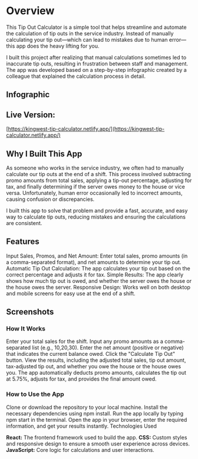 # Overview

This Tip Out Calculator is a simple tool that helps streamline and automate the calculation of tip outs in the service industry. Instead of manually calculating your tip out—which can lead to mistakes due to human error—this app does the heavy lifting for you.

I built this project after realizing that manual calculations sometimes led to inaccurate tip outs, resulting in frustration between staff and management. The app was developed based on a step-by-step infographic created by a colleague that explained the calculation process in detail.

## Infographic


## Live Version:
[https://kingwest-tip-calculator.netlify.app/](https://kingwest-tip-calculator.netlify.app/)

## Why I Built This App
As someone who works in the service industry, we often had to manually calculate our tip outs at the end of a shift. This process involved subtracting promo amounts from total sales, applying a tip-out percentage, adjusting for tax, and finally determining if the server owes money to the house or vice versa. Unfortunately, human error occasionally led to incorrect amounts, causing confusion or discrepancies.

I built this app to solve that problem and provide a fast, accurate, and easy way to calculate tip outs, reducing mistakes and ensuring the calculations are consistent.

## Features
Input Sales, Promos, and Net Amount: Enter total sales, promo amounts (in a comma-separated format), and net amounts to determine your tip out.
Automatic Tip Out Calculation: The app calculates your tip out based on the correct percentage and adjusts it for tax.
Simple Results: The app clearly shows how much tip out is owed, and whether the server owes the house or the house owes the server.
Responsive Design: Works well on both desktop and mobile screens for easy use at the end of a shift.

## Screenshots
<!-- Add screenshots or links to images here if you have any -->

### How It Works
Enter your total sales for the shift.
Input any promo amounts as a comma-separated list (e.g., 10,20,30).
Enter the net amount (positive or negative) that indicates the current balance owed.
Click the "Calculate Tip Out" button.
View the results, including the adjusted total sales, tip out amount, tax-adjusted tip out, and whether you owe the house or the house owes you.
The app automatically deducts promo amounts, calculates the tip out at 5.75%, adjusts for tax, and provides the final amount owed.

### How to Use the App
Clone or download the repository to your local machine.
Install the necessary dependencies using npm install.
Run the app locally by typing npm start in the terminal.
Open the app in your browser, enter the required information, and get your results instantly.
Technologies Used

**React:** The frontend framework used to build the app.
**CSS:** Custom styles and responsive design to ensure a smooth user experience across devices.
**JavaScript:** Core logic for calculations and user interactions.
